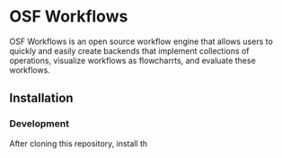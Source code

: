 # OSF Workflows

OSF Workflows is an open source workflow engine that allows users to quickly and easily create backends that implement collections of operations, visualize workflows as flowcharrts, and evaluate these workflows.


## Installation

### Development

After cloning this repository, install th
